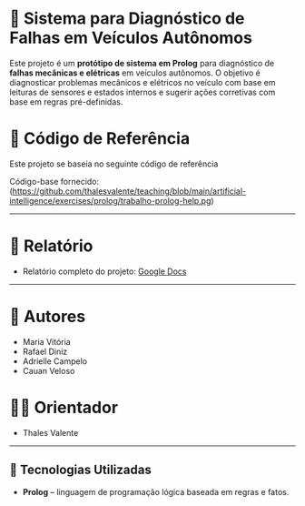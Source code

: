 # 🤖 Sistema para Diagnóstico de Falhas em Veículos Autônomos
Este projeto é um **protótipo de sistema em Prolog** para diagnóstico de **falhas mecânicas e elétricas** em veículos autônomos. O objetivo é diagnosticar 
problemas mecânicos e elétricos no veículo com base em leituras de sensores e estados internos e sugerir ações corretivas com base em regras pré-definidas.
# 🔗 Código de Referência
Este projeto se baseia no seguinte código de referência 

Código-base fornecido: (https://github.com/thalesvalente/teaching/blob/main/artificial-intelligence/exercises/prolog/trabalho-prolog-help.pg)

---

# 📄 Relatório

- Relatório completo do projeto: [Google Docs](https://docs.google.com/document/d/1w5HJoyXYN_7I1rPEZc52sQYjrkFj2RmftWed0FEF3So/edit?usp=sharing)

---

# 👥 Autores
- Maria Vitória
- Rafael Diniz
- Adrielle Campelo
- Cauan Veloso
# 👨‍🏫 Orientador
- Thales Valente
  
---

## 🧠 Tecnologias Utilizadas

- **Prolog** – linguagem de programação lógica baseada em regras e fatos.

  
